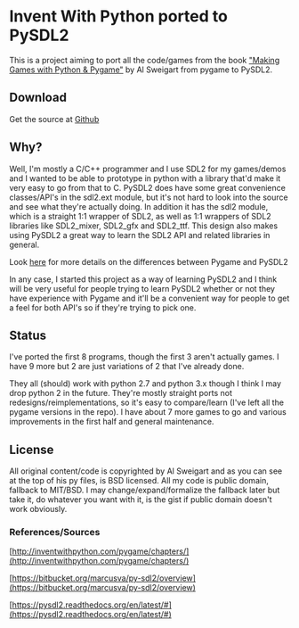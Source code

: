 Invent With Python ported to PySDL2
===================================

This is a project aiming to port all the code/games from the book
["Making Games with Python & Pygame"](http://inventwithpython.com/pygame/chapters/) by Al Sweigart
from pygame to PySDL2.

## Download
Get the source at [Github](https://github.com/rswinkle/inventwithpython_pysdl2)

## Why?

Well, I'm mostly a C/C++ programmer and I use SDL2 for my games/demos and
I wanted to be able to prototype in python with a library that'd make
it very easy to go from that to C.  PySDL2 does have some
great convenience classes/API's in the sdl2.ext module, but it's not hard to look
into the source and see what they're actually doing.  In addition it has
the sdl2 module, which is a straight 1:1 wrapper of SDL2, as well as
1:1 wrappers of SDL2 libraries like SDL2_mixer, SDL2_gfx and SDL2_ttf.
This design also makes using PySDL2 a great way to learn the SDL2
API and related libraries in general.

Look [here](https://pysdl2.readthedocs.org/en/latest/tutorial/pygamers.html)
for more details on the differences between Pygame and PySDL2

In any case, I started this project as a way of learning PySDL2 and I think will
be very useful for people trying to learn PySDL2 whether or not they have
experience with Pygame and it'll be a convenient way for people to get a feel
for both API's so if they're trying to pick one.


## Status
I've ported the first 8 programs, though the first 3 aren't actually games.
I have 9 more but 2 are just variations of 2 that I've already done.

They all (should) work with python 2.7 and python 3.x though I think I may drop
python 2 in the future.  They're mostly straight ports not redesigns/reimplementations,
so it's easy to compare/learn (I've left all the pygame versions in the repo).  I have
about 7 more games to go and various improvements in the first half and general maintenance.

## License
All original content/code is copyrighted by Al Sweigart and as you can see
at the top of his py files, is BSD licensed.  All my code is public domain,
fallback to MIT/BSD.  I may change/expand/formalize the fallback later but
take it, do whatever you want with it, is the gist if public domain doesn't
work obviously.

### References/Sources
[http://inventwithpython.com/pygame/chapters/](http://inventwithpython.com/pygame/chapters/)

[https://bitbucket.org/marcusva/py-sdl2/overview](https://bitbucket.org/marcusva/py-sdl2/overview)

[https://pysdl2.readthedocs.org/en/latest/#](https://pysdl2.readthedocs.org/en/latest/#)
